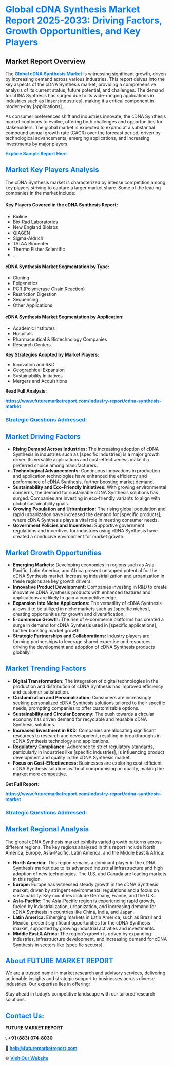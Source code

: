 <h1 style="color: #007BFF;">Global cDNA Synthesis Market Report 2025-2033: Driving Factors, Growth Opportunities, and Key Players</h1>

<section id="overview">
<h2>Market Report Overview</h2>
<p>The <a href="https://www.futuremarketreport.com/industry-report/cdna-synthesis-market" style="color: #007BFF; text-decoration: none;"><strong>Global cDNA Synthesis Market</strong></a> is witnessing significant growth, driven by increasing demand across various industries. This report delves into the key aspects of the cDNA Synthesis market, providing a comprehensive analysis of its current status, future potential, and challenges. The demand for cDNA Synthesis has surged due to its wide-ranging applications in industries such as [insert industries], making it a critical component in modern-day [applications].</p>
<p>As consumer preferences shift and industries innovate, the cDNA Synthesis market continues to evolve, offering both challenges and opportunities for stakeholders. The global market is expected to expand at a substantial compound annual growth rate (CAGR) over the forecast period, driven by technological advancements, emerging applications, and increasing investments by major players.</p>
</section>

<section id="overview">
<p><a href="https://www.futuremarketreport.com/request-sample/reportId=108456" style="color: #007BFF; text-decoration: none;"><strong>Explore Sample Report Here</strong></a></p>
</section>

<section id="key-players">
<h2 style="color: #007BFF;">Market Key Players Analysis</h2>
<p>The cDNA Synthesis market is characterized by intense competition among key players striving to capture a larger market share. Some of the leading companies in the market include:</p>
<h4>Key Players Covered in the cDNA Synthesis Report:</h4>
<ul><li>Bioline</li><li>Bio-Rad Laboratories</li><li>New England Biolabs</li><li>QIAGEN</li><li>Sigma-Aldrich</li><li>TATAA Biocenter</li><li>Thermo Fisher Scientific</li><li>...</li></ul>
<h4>cDNA Synthesis Market Segmentation by Type:</h4>
<ul><li>Cloning</li><li>Epigenetics</li><li>PCR (Polymerase Chain Reaction)</li><li>Restriction Digestion</li><li>Sequencing</li><li>Other Applications</li></ul>

<h4>cDNA Synthesis Market Segmentation by Application:</h4>
<ul><li>Academic Institutes</li><li>Hospitals</li><li>Pharmaceutical &amp; Biotechnology Companies</li><li>Research Centers</li></ul>
<p><strong>Key Strategies Adopted by Market Players:</strong></p>
<ul>
<li>Innovation and R&D</li>
<li>Geographical Expansion</li>
<li>Sustainability Initiatives</li>
<li>Mergers and Acquisitions</li>
</ul>
</section>

<section>
<p><strong>Read Full Analysis: </strong></p><a href="https://www.futuremarketreport.com/industry-report/cdna-synthesis-market" style="color: #007BFF; text-decoration: none;"><strong>https://www.futuremarketreport.com/industry-report/cdna-synthesis-market</strong></a>
<h3 style="color: #007BFF;">Strategic Questions Addressed:</h3>
</section>

<section id="driving-factors">
<h2 style="color: #007BFF;">Market Driving Factors</h2>
<ul>
<li><strong>Rising Demand Across Industries:</strong> The increasing adoption of cDNA Synthesis in industries such as [specific industries] is a major growth driver. Its versatile applications and cost-effectiveness make it a preferred choice among manufacturers.</li>
<li><strong>Technological Advancements:</strong> Continuous innovations in production and application technologies have enhanced the efficiency and performance of cDNA Synthesis, further boosting market demand.</li>
<li><strong>Sustainability and Eco-Friendly Initiatives:</strong> With growing environmental concerns, the demand for sustainable cDNA Synthesis solutions has surged. Companies are investing in eco-friendly variants to align with global sustainability goals.</li>
<li><strong>Growing Population and Urbanization:</strong> The rising global population and rapid urbanization have increased the demand for [specific products], where cDNA Synthesis plays a vital role in meeting consumer needs.</li>
<li><strong>Government Policies and Incentives:</strong> Supportive government regulations and incentives for industries using cDNA Synthesis have created a conducive environment for market growth.</li>
</ul>
</section>

<section id="growth-opportunities">
<h2 style="color: #007BFF;">Market Growth Opportunities</h2>
<ul>
<li><strong>Emerging Markets:</strong> Developing economies in regions such as Asia-Pacific, Latin America, and Africa present untapped potential for the cDNA Synthesis market. Increasing industrialization and urbanization in these regions are key growth drivers.</li>
<li><strong>Innovative Product Development:</strong> Companies investing in R&D to create innovative cDNA Synthesis products with enhanced features and applications are likely to gain a competitive edge.</li>
<li><strong>Expansion into Niche Applications:</strong> The versatility of cDNA Synthesis allows it to be utilized in niche markets such as [specific niches], creating opportunities for growth and diversification.</li>
<li><strong>E-commerce Growth:</strong> The rise of e-commerce platforms has created a surge in demand for cDNA Synthesis used in [specific applications], further boosting market growth.</li>
<li><strong>Strategic Partnerships and Collaborations:</strong> Industry players are forming partnerships to leverage shared expertise and resources, driving the development and adoption of cDNA Synthesis products globally.</li>
</ul>
</section>

<section id="trending-factors">
<h2 style="color: #007BFF;">Market Trending Factors</h2>
<ul>
<li><strong>Digital Transformation:</strong> The integration of digital technologies in the production and distribution of cDNA Synthesis has improved efficiency and customer satisfaction.</li>
<li><strong>Customization and Personalization:</strong> Consumers are increasingly seeking personalized cDNA Synthesis solutions tailored to their specific needs, prompting companies to offer customizable options.</li>
<li><strong>Sustainability and Circular Economy:</strong> The push towards a circular economy has driven demand for recyclable and reusable cDNA Synthesis solutions.</li>
<li><strong>Increased Investment in R&D:</strong> Companies are allocating significant resources to research and development, resulting in breakthroughs in cDNA Synthesis technology and applications.</li>
<li><strong>Regulatory Compliance:</strong> Adherence to strict regulatory standards, particularly in industries like [specific industries], is influencing product development and quality in the cDNA Synthesis market.</li>
<li><strong>Focus on Cost-Effectiveness:</strong> Businesses are exploring cost-efficient cDNA Synthesis solutions without compromising on quality, making the market more competitive.</li>
</ul>
</section>

<section>
<p><strong>Get Full Report: </strong></p><a href="https://www.futuremarketreport.com/industry-report/cdna-synthesis-market" style="color: #007BFF; text-decoration: none;"><strong>https://www.futuremarketreport.com/industry-report/cdna-synthesis-market</strong></a>
<h3 style="color: #007BFF;">Strategic Questions Addressed:</h3>
</section>


<section id="regional-analysis">
<h2 style="color: #007BFF;">Market Regional Analysis</h2>
<p>The global cDNA Synthesis market exhibits varied growth patterns across different regions. The key regions analyzed in this report include North America, Europe, Asia-Pacific, Latin America, and the Middle East & Africa:</p>
<ul>
<li><strong>North America:</strong> This region remains a dominant player in the cDNA Synthesis market due to its advanced industrial infrastructure and high adoption of new technologies. The U.S. and Canada are leading markets in this region.</li>
<li><strong>Europe:</strong> Europe has witnessed steady growth in the cDNA Synthesis market, driven by stringent environmental regulations and a focus on sustainability. Key countries include Germany, France, and the U.K.</li>
<li><strong>Asia-Pacific:</strong> The Asia-Pacific region is experiencing rapid growth, fueled by industrialization, urbanization, and increasing demand for cDNA Synthesis in countries like China, India, and Japan.</li>
<li><strong>Latin America:</strong> Emerging markets in Latin America, such as Brazil and Mexico, present significant opportunities for the cDNA Synthesis market, supported by growing industrial activities and investments.</li>
<li><strong>Middle East & Africa:</strong> The region’s growth is driven by expanding industries, infrastructure development, and increasing demand for cDNA Synthesis in sectors like [specific sectors].</li>
</ul>
</section>

<footer>
<h2 style="color: #007BFF;">About FUTURE MARKET REPORT</h2>
<p>We are a trusted name in market research and advisory services, delivering actionable insights and strategic support to businesses across diverse industries. Our expertise lies in offering:</p>

<p>Stay ahead in today’s competitive landscape with our tailored research solutions.</p>

<h2 style="color: #007BFF;">Contact Us:</h2>
<p><strong>FUTURE MARKET REPORT</strong></p>
<p>📞 <strong>+91 (883) 074-8030</strong></p>
<p>📧 <strong><a href="mailto:help@futuremarketreport.com" style="color: #007BFF;">help@futuremarketreport.com</a></strong></p>
<p>🌐 <strong><a href="https://www.futuremarketreport.com/" style="color: #007BFF;">Visit Our Website</a></strong></p>
</footer>